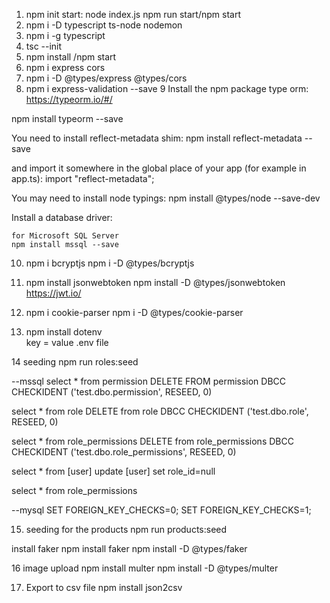 
1. npm init
start: node index.js
npm run start/npm start
2. npm i -D typescript ts-node nodemon
3. npm i -g typescript
4. tsc --init
5. npm install /npm start
6. npm i express cors
7. npm i -D @types/express @types/cors
8. npm i express-validation --save
9 Install the npm package type orm:
 https://typeorm.io/#/

  npm install typeorm --save
  
  You need to install reflect-metadata shim:
  npm install reflect-metadata --save

  and import it somewhere in the global place of your app (for example in app.ts):
   import "reflect-metadata";

   You may need to install node typings:
   npm install @types/node --save-dev
 
 Install a database driver:
 
    for Microsoft SQL Server
    npm install mssql --save



  10.  npm i bcryptjs
       npm i -D @types/bcryptjs 


  11. npm install jsonwebtoken
      npm install -D @types/jsonwebtoken
      https://jwt.io/
    

12. npm i cookie-parser
     npm i -D @types/cookie-parser


 13. npm install dotenv    
     key = value .env file


14 seeding
   npm run roles:seed
   
   
--mssql
select * from permission
DELETE FROM permission
DBCC CHECKIDENT ('test.dbo.permission', RESEED, 0)


select * from role
DELETE from role
DBCC CHECKIDENT ('test.dbo.role', RESEED, 0)

select  * from role_permissions
DELETE from role_permissions
DBCC CHECKIDENT ('test.dbo.role_permissions', RESEED, 0)

select * from [user]
update [user]
set role_id=null 


select  * from role_permissions

--mysql
SET FOREIGN_KEY_CHECKS=0;
SET FOREIGN_KEY_CHECKS=1;



15. seeding for the products 
   npm run products:seed

   install faker
   npm install faker
   npm install -D @types/faker

16 image upload
   npm install multer
   npm install -D @types/multer




17. Export to csv file
    npm install json2csv